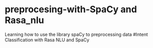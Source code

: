 # preprocesing-with-SpaCy and Rasa_nlu
Learning how to use the library spaCy to preprocessing data
#Intent Classification with Rasa NLU and SpaCy
